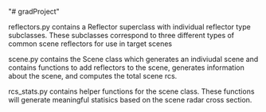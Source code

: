 "# gradProject" 

reflectors.py contains a Reflector superclass with individual reflector type subclasses. These subclasses correspond to three different types of common scene reflectors for use in target scenes

scene.py contains the Scene class which generates an indiviudal scene and contains functions to add reflectors to the scene, generates information about the scene, and computes the total scene rcs.

rcs_stats.py contains helper functions for the scene class. These functions will generate meaningful statisics based on the scene radar cross section.